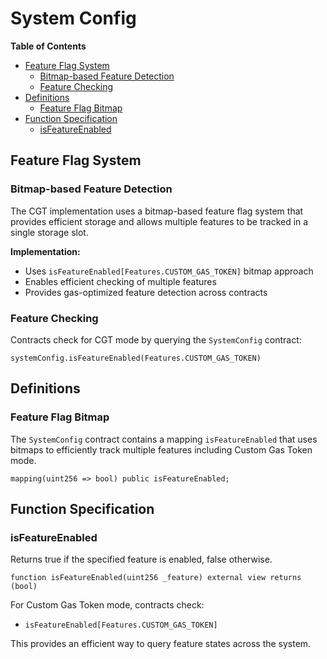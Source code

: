 # System Config

<!-- START doctoc generated TOC please keep comment here to allow auto update -->
<!-- DON'T EDIT THIS SECTION, INSTEAD RE-RUN doctoc TO UPDATE -->

**Table of Contents**

- [Feature Flag System](#feature-flag-system)
  - [Bitmap-based Feature Detection](#bitmap-based-feature-detection)
  - [Feature Checking](#feature-checking)
- [Definitions](#definitions)
  - [Feature Flag Bitmap](#feature-flag-bitmap)
- [Function Specification](#function-specification)
  - [isFeatureEnabled](#isfeatureenabled)

<!-- END doctoc generated TOC please keep comment here to allow auto update -->

## Feature Flag System

### Bitmap-based Feature Detection

The CGT implementation uses a bitmap-based feature flag system that provides efficient storage and allows
multiple features to be tracked in a single storage slot.

**Implementation:**

- Uses `isFeatureEnabled[Features.CUSTOM_GAS_TOKEN]` bitmap approach
- Enables efficient checking of multiple features
- Provides gas-optimized feature detection across contracts

### Feature Checking

Contracts check for CGT mode by querying the `SystemConfig` contract:

```solidity
systemConfig.isFeatureEnabled(Features.CUSTOM_GAS_TOKEN)
```

## Definitions

### Feature Flag Bitmap

The `SystemConfig` contract contains a mapping `isFeatureEnabled` that uses bitmaps to efficiently
track multiple features including Custom Gas Token mode.

```solidity
mapping(uint256 => bool) public isFeatureEnabled;
```

## Function Specification

### isFeatureEnabled

Returns true if the specified feature is enabled, false otherwise.

```solidity
function isFeatureEnabled(uint256 _feature) external view returns (bool)
```

For Custom Gas Token mode, contracts check:

- `isFeatureEnabled[Features.CUSTOM_GAS_TOKEN]`

This provides an efficient way to query feature states across the system.
